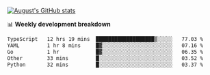 
[![August's GitHub stats](https://github-readme-stats.vercel.app/api?username=zou-weidong&show_icons=true&theme=radical)](https://github.com/zou-weidong)


📊 **Weekly development breakdown**
<!--START_SECTION:waka-->

```txt
TypeScript   12 hrs 19 mins  ███████████████████▒░░░░░   77.03 %
YAML         1 hr 8 mins     █▓░░░░░░░░░░░░░░░░░░░░░░░   07.16 %
Go           1 hr            █▓░░░░░░░░░░░░░░░░░░░░░░░   06.35 %
Other        33 mins         █░░░░░░░░░░░░░░░░░░░░░░░░   03.52 %
Python       32 mins         █░░░░░░░░░░░░░░░░░░░░░░░░   03.37 %
```

<!--END_SECTION:waka-->
